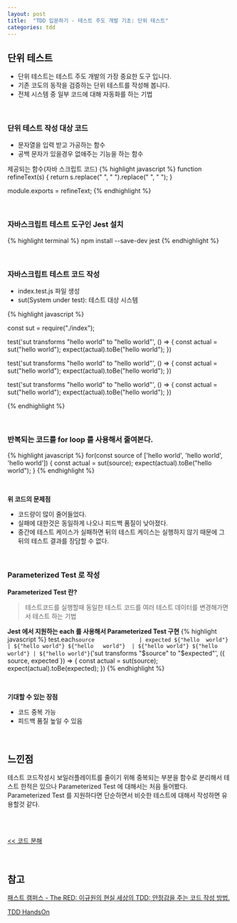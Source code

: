 ```yaml
---
layout: post
title:  "TDD 입문하기 - 테스트 주도 개발 기초: 단위 테스트"
categories: tdd
---
```


## 단위 테스트
- 단위 테스트는 테스트 주도 개발의 가장 중요한 도구 입니다.
- 기존 코도의 동작을 검증하는 단위 테스트를 작성해 봅니다.
- 전체 시스템 중 일부 코드에 대해 자동화를 하는 기법

<br>

### 단위 테스트 작성 대상 코드
- 문자열을 입력 받고 가공하는 함수
- 공백 문자가 있을경우 없애주는 기능을 하는 함수

제공되는 함수(자바 스크립트 코드)
{% highlight javascript %}
function refineText(s) {
    return s.replace("    ", " ").replace("  ", " ");
}

module.exports = refineText;
{% endhighlight %}

<br>

### 자바스크립트 테스트 도구인 Jest 설치
{% highlight terminal %}
npm install --save-dev jest
{% endhighlight %}

<br>

### 자바스크립트 테스트 코드 작성
- index.test.js 파일 생성
- sut(System under test): 테스트 대상 시스템

{% highlight javascript %}

const sut = require("./index");

test('sut transforms "hello  world" to "hello world"', () => {
    const actual = sut("hello  world");
    expect(actual).toBe("hello world");
})

test('sut transforms "hello    world" to "hello world"', () => {
    const actual = sut("hello    world");
    expect(actual).toBe("hello world");
})

test('sut transforms "hello   world" to "hello world"', () => {
    const actual = sut("hello   world");
    expect(actual).toBe("hello world");
})

{% endhighlight %}

<br>

### 반복되는 코드를 for loop 를 사용해서 줄여본다.
{% highlight javascript %}
for(const source of ['hello  world', 'hello   world', 'hello    world']) {
    const actual = sut(source);
    expect(actual).toBe("hello world");
}
{% endhighlight %}

<br>

**위 코드의 문제점**
- 코드량이 많이 줄어들었다.
- 실패에 대한것은 동일하게 나오나 피드백 품질이 낮아졌다.
- 중간에 테스트 케이스가 실패하면 뒤의 테스트 케이스는 실행하지 않기 때문에 그 뒤의 테스트 결과를 장담할 수 없다.

<br>

### Parameterized Test 로 작성

**Parameterized Test 란?**
> 테스트코드를 실행할때 동일한 테스트 코드를 여러 테스트 데이터를 변경해가면서 테스트 하는 기법

**Jest 에서 지원하는 each 를 사용해서 Parameterized Test 구현**
{% highlight javascript %}
test.each`
    source              | expected
    ${"hello  world"}   | ${"hello world"}
    ${"hello   world"}  | ${"hello world"}
    ${"hello    world"} | ${"hello world"}
`('sut transforms "$source" to "$expected"', ({ source, expected }) => {
    const actual = sut(source);
    expect(actual).toBe(expected);
})
{% endhighlight %}

<br>

**기대할 수 있는 장점**
- 코드 중복 가능
- 피드백 품질 높일 수 있음

<br>

## 느낀점
테스트 코드작성시 보일러플레이트를 줄이기 위해 중복되는 부분을 함수로 분리해서 테스트 한적은 있으나 Parameterized Test 에 대해서는 처음 들어봤다.
Parameterized Test 를 지원하다면 단순하면서 비슷한 테스트에 대해서 작성하면 유용할것 같다.


<br>
<br>

[<< 코드 분해](./2-basic-tdd-3-decomposition-code)

<br>

## 참고
[패스트 캠퍼스 - The RED: 이규원의 현실 세상의 TDD: 안정감을 주는 코드 작성 방법.](https://www.fastcampus.co.kr/dev_red_ygw)

[TDD HandsOn](https://github.com/gyuwon/TDDHandsOn)
